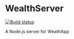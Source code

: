 # WealthServer

[![Build status](https://badge.buildkite.com/430c02b76e195e84d796896f0d871b73e362413e0b3b980397.svg)](https://buildkite.com/wealthapp/WealthServer)

A Node.js server for WeathApp
